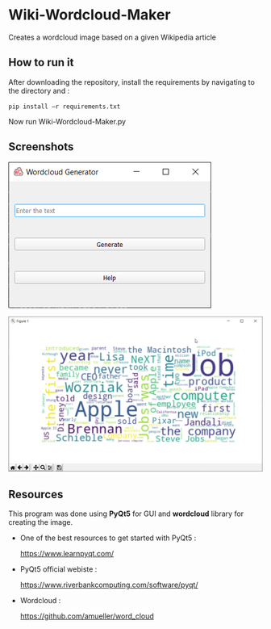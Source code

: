 # Wiki-Wordcloud-Maker

Creates a wordcloud image based on a given Wikipedia article

## How to run it

After downloading the repository, install the requirements by navigating to the directory and :

    pip install –r requirements.txt

Now run Wiki-Wordcloud-Maker.py



## Screenshots



![Main app](/res/main_app.png)


![Wordcloud_example](/res/wordcloud_example.png)


## Resources

This program was done using **PyQt5** for GUI and **wordcloud** library for creating the image.

*  One of the best resources to get started with PyQt5 :
   
   https://www.learnpyqt.com/
   
*  PyQt5 official webiste :
   
   https://www.riverbankcomputing.com/software/pyqt/
   
*  Wordcloud :

   https://github.com/amueller/word_cloud
